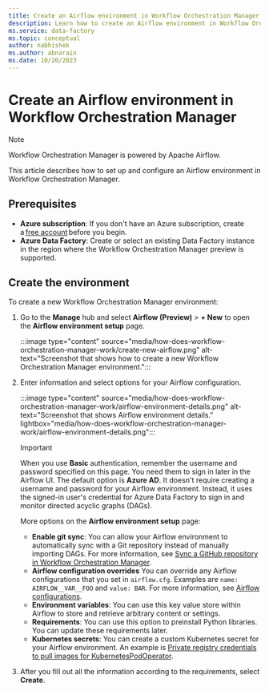 ```yaml
---
title: Create an Airflow environment in Workflow Orchestration Manager
description: Learn how to create an Airflow environment in Workflow Orchestration Manager.
ms.service: data-factory
ms.topic: conceptual
author: nabhishek
ms.author: abnarain
ms.date: 10/20/2023
---
```


# Create an Airflow environment in Workflow Orchestration Manager

> [!NOTE]
> Workflow Orchestration Manager is powered by Apache Airflow.

This article describes how to set up and configure an Airflow environment in Workflow Orchestration Manager.

## Prerequisites

- **Azure subscription**: If you don't have an Azure subscription, create a [free account](https://azure.microsoft.com/free/) before you begin.
- **Azure Data Factory**: Create or select an existing Data Factory instance in the region where the Workflow Orchestration Manager preview is supported.

## Create the environment

To create a new Workflow Orchestration Manager environment:

1. Go to the **Manage** hub and select **Airflow (Preview)** > **+ New** to open the **Airflow environment setup** page.

   :::image type="content" source="media/how-does-workflow-orchestration-manager-work/create-new-airflow.png" alt-text="Screenshot that shows how to create a new Workflow Orchestration Manager environment.":::

1. Enter information and select options for your Airflow configuration.

   :::image type="content" source="media/how-does-workflow-orchestration-manager-work/airflow-environment-details.png" alt-text="Screenshot that shows Airflow environment details." lightbox="media/how-does-workflow-orchestration-manager-work/airflow-environment-details.png":::

   > [!IMPORTANT]
   > When you use **Basic** authentication, remember the username and password specified on this page. You need them to sign in later in the Airflow UI. The default option is **Azure AD**. It doesn't require creating a username and password for your Airflow environment. Instead, it uses the signed-in user's credential for Azure Data Factory to sign in and monitor directed acyclic graphs (DAGs).

    More options on the **Airflow environment setup** page:

   - **Enable git sync**: You can allow your Airflow environment to automatically sync with a Git repository instead of manually importing DAGs. For more information, see [Sync a GitHub repository in Workflow Orchestration Manager](airflow-sync-github-repository.md).
   - **Airflow configuration overrides** You can override any Airflow configurations that you set in `airflow.cfg`. Examples are ``name: AIRFLOW__VAR__FOO`` and ``value: BAR``. For more information, see [Airflow configurations](airflow-configurations.md).
   - **Environment variables**: You can use this key value store within Airflow to store and retrieve arbitrary content or settings.
   - **Requirements**: You can use this option to preinstall Python libraries. You can update these requirements later.
   - **Kubernetes secrets**: You can create a custom Kubernetes secret for your Airflow environment. An example is [Private registry credentials to pull images for KubernetesPodOperator](kubernetes-secret-pull-image-from-private-container-registry.md).

1. After you fill out all the information according to the requirements, select **Create**.
